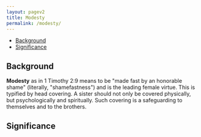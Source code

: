 ```yaml
---
layout: pagev2
title: Modesty
permalink: /modesty/
---
```

- [Background](#background)
- [Significance](#significance)

## Background

**Modesty** as in 1 Timothy 2:9 means to be "made fast by an honorable shame" (literally, "shamefastness") and is the leading female virtue. This is typified by head covering. A sister should not only be covered physically, but psychologically and spiritually. Such covering is a safeguarding to themselves and to the brothers.

## Significance
